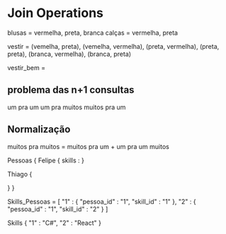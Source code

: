 # Join Operations

blusas = vermelha, preta, branca
calças = vermelha, preta

vestir = (vemelha, preta), (vemelha, vermelha), (preta, vermelha),
(preta, preta), (branca, vermelha), (branca, preta)

vestir_bem =

## problema das n+1 consultas

um pra um
um pra muitos
muitos pra um

## Normalização

muitos pra muitos =
muitos pra um + um pra um muitos

Pessoas {
Felipe {
skills :
}

Thiago {

}
}

Skills_Pessoas = [
"1" : {
"pessoa_id" : "1",
"skill_id" : "1"
},
"2" : {
"pessoa_id" : "1",
"skill_id" : "2"
}
]

Skills {
"1" : "C#",
"2" : "React"
}
